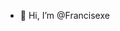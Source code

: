 - 👋 Hi, I’m @Francisexe

<!---
Francisexe/Francisexe is a ✨ special ✨ repository because its `README.md` (this file) appears on your GitHub profile.
You can click the Preview link to take a look at your changes.
--->
